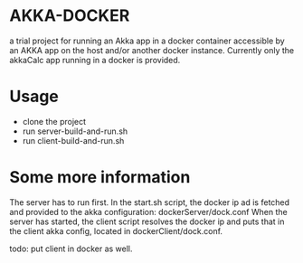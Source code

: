 # AKKA-DOCKER
a trial project for running an Akka app in a docker container accessible by an AKKA app on the host and/or another docker instance.
Currently only the akkaCalc app running in a docker is provided.

# Usage

* clone the project
* run server-build-and-run.sh
* run client-build-and-run.sh 


# Some more information

The server has to run first. In the start.sh script, the docker ip ad is fetched and provided to the akka configuration: dockerServer/dock.conf
When the server has started, the client script resolves the docker ip and puts that in the client akka config, located in dockerClient/dock.conf.

todo: put client in docker as well.